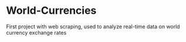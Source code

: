 # World-Currencies
First project with web scraping, used to analyze real-time data on world currency exchange rates
